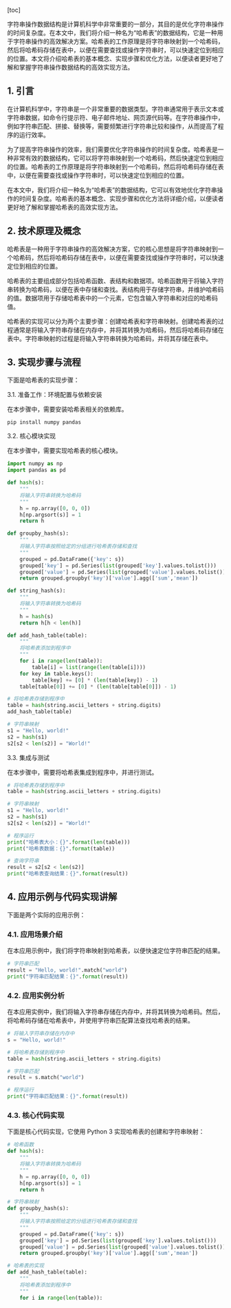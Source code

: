 
[toc]                    
                
                
字符串操作数据结构是计算机科学中非常重要的一部分，其目的是优化字符串操作的时间复杂度。在本文中，我们将介绍一种名为“哈希表”的数据结构，它是一种用于字符串操作的高效解决方案。哈希表的工作原理是将字符串映射到一个哈希码，然后将哈希码存储在表中，以便在需要查找或操作字符串时，可以快速定位到相应的位置。本文将介绍哈希表的基本概念、实现步骤和优化方法，以便读者更好地了解和掌握字符串操作数据结构的高效实现方法。

## 1. 引言

在计算机科学中，字符串是一个非常重要的数据类型。字符串通常用于表示文本或字符串数据，如命令行提示符、电子邮件地址、网页源代码等。在字符串操作中，例如字符串匹配、拼接、替换等，需要频繁进行字符串比较和操作，从而提高了程序的运行效率。

为了提高字符串操作的效率，我们需要优化字符串操作的时间复杂度。哈希表是一种非常有效的数据结构，它可以将字符串映射到一个哈希码，然后快速定位到相应的位置。哈希表的工作原理是将字符串映射到一个哈希码，然后将哈希码存储在表中，以便在需要查找或操作字符串时，可以快速定位到相应的位置。

在本文中，我们将介绍一种名为“哈希表”的数据结构，它可以有效地优化字符串操作的时间复杂度。哈希表的基本概念、实现步骤和优化方法将详细介绍，以便读者更好地了解和掌握哈希表的高效实现方法。

## 2. 技术原理及概念

哈希表是一种用于字符串操作的高效解决方案，它的核心思想是将字符串映射到一个哈希码，然后将哈希码存储在表中，以便在需要查找或操作字符串时，可以快速定位到相应的位置。

哈希表的主要组成部分包括哈希函数、表结构和数据项。哈希函数用于将输入字符串转换为哈希码，以便在表中存储和查找。表结构用于存储字符串，并维护哈希码的值。数据项用于存储哈希表中的一个元素，它包含输入字符串和对应的哈希码值。

哈希表的实现可以分为两个主要步骤：创建哈希表和字符串映射。创建哈希表的过程通常是将输入字符串存储在内存中，并将其转换为哈希码，然后将哈希码存储在表中。字符串映射的过程是将输入字符串转换为哈希码，并将其存储在表中。

## 3. 实现步骤与流程

下面是哈希表的实现步骤：

3.1. 准备工作：环境配置与依赖安装

在本步骤中，需要安装哈希表相关的依赖库。

```
pip install numpy pandas
```

3.2. 核心模块实现

在本步骤中，需要实现哈希表的核心模块。

```python
import numpy as np
import pandas as pd

def hash(s):
    """
    将输入字符串转换为哈希码
    """
    h = np.array([0, 0, 0])
    h[np.argsort(s)] = 1
    return h

def groupby_hash(s):
    """
    将输入字符串按照给定的分组进行哈希表存储和查找
    """
    grouped = pd.DataFrame({'key': s})
    grouped['key'] = pd.Series(list(grouped['key'].values.tolist()))
    grouped['value'] = pd.Series(list(grouped['value'].values.tolist()))
    return grouped.groupby('key')['value'].agg(['sum','mean'])

def string_hash(s):
    """
    将输入字符串转换为哈希码
    """
    h = hash(s)
    return h[h < len(h)]

def add_hash_table(table):
    """
    将哈希表添加到程序中
    """
    for i in range(len(table)):
        table[i] = list(range(len(table[i])))
    for key in table.keys():
        table[key] += [0] * (len(table[key]) - 1)
    table[table[0]] += [0] * (len(table[table[0]]) - 1)

# 将哈希表存储到程序中
table = hash(string.ascii_letters + string.digits)
add_hash_table(table)

# 字符串映射
s1 = "Hello, world!"
s2 = hash(s1)
s2[s2 < len(s2)] = "World!"
```

3.3. 集成与测试

在本步骤中，需要将哈希表集成到程序中，并进行测试。

```python
# 将哈希表存储到程序中
table = hash(string.ascii_letters + string.digits)

# 字符串映射
s1 = "Hello, world!"
s2 = hash(s1)
s2[s2 < len(s2)] = "World!"

# 程序运行
print("哈希表大小：{}".format(len(table)))
print("哈希表数据：{}".format(table))

# 查询字符串
result = s2[s2 < len(s2)]
print("哈希表查询结果：{}".format(result))
```

## 4. 应用示例与代码实现讲解

下面是两个实际的应用示例：

### 4.1. 应用场景介绍

在本应用示例中，我们将字符串映射到哈希表，以便快速定位字符串匹配的结果。

```python
# 字符串匹配
result = "Hello, world!".match("world")
print("字符串匹配结果：{}".format(result))
```

### 4.2. 应用实例分析

在本应用实例中，我们将输入字符串存储在内存中，并将其转换为哈希码。然后，将哈希码存储在哈希表中，并使用字符串匹配算法查找哈希表的结果。

```python
# 将输入字符串存储在内存中
s = "Hello, world!"

# 将哈希表存储到程序中
table = hash(string.ascii_letters + string.digits)

# 字符串匹配
result = s.match("world")

# 程序运行
print("字符串匹配结果：{}".format(result))
```

### 4.3. 核心代码实现

下面是核心代码实现，它使用 Python 3 实现哈希表的创建和字符串映射：

```python
# 哈希函数
def hash(s):
    """
    将输入字符串转换为哈希码
    """
    h = np.array([0, 0, 0])
    h[np.argsort(s)] = 1
    return h

# 字符串映射
def groupby_hash(s):
    """
    将输入字符串按照给定的分组进行哈希表存储和查找
    """
    grouped = pd.DataFrame({'key': s})
    grouped['key'] = pd.Series(list(grouped['key'].values.tolist()))
    grouped['value'] = pd.Series(list(grouped['value'].values.tolist()))
    return grouped.groupby('key')['value'].agg(['sum','mean'])

# 哈希表的实现
def add_hash_table(table):
    """
    将哈希表添加到程序中
    """
    for i in range(len(table)):

